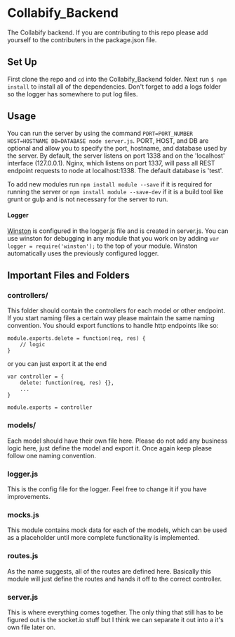 # Collabify_Backend
The Collabify backend. If you are contributing to this repo please add yourself to the contributers in the package.json file.

## Set Up
First clone the repo and `cd` into the Collabify_Backend folder. Next run `$ npm install` to install all of the dependencies. Don't forget to add a logs folder so the logger has somewhere to put log files.

## Usage
You can run the server by using the command `PORT=PORT_NUMBER HOST=HOSTNAME DB=DATABASE node server.js`.  PORT, HOST, and DB are optional and allow you to specify the port, hostname, and database used by the server.  By default, the server listens on port 1338 and on the 'localhost' interface (127.0.0.1).  Nginx, which listens on port 1337, will pass all REST endpoint requests to node at localhost:1338.  The default database is 'test'.

To add new modules run `npm install module --save` if it is required for running the server or `npm install module --save-dev` if it is a build tool like grunt or gulp and is not necessary for the server to run.

#### Logger
[Winston](https://github.com/winstonjs/winston "Winston docs") is configured in the logger.js file and is created in server.js. You can use winston for debugging in any module that you work on by adding `var logger = require('winston');` to the top of your module. Winston automatically uses the previously configured logger.

## Important Files and Folders

### controllers/
This folder should contain the controllers for each model or other endpoint. If you start naming files a certain way please maintain the same naming convention. You should export functions to handle http endpoints like so:
```
module.exports.delete = function(req, res) {
	// logic
}
```
or you can just export it at the end
```
var controller = {
	delete: function(req, res) {},
	...
}

module.exports = controller
```

### models/
Each model should have their own file here. Please do not add any business logic here, just define the model and export it. Once again keep please follow one naming convention.

### logger.js
This is the config file for the logger. Feel free to change it if you have improvements.

### mocks.js
This module contains mock data for each of the models, which can be used as a placeholder until more complete functionality is implemented.

### routes.js
As the name suggests, all of the routes are defined here. Basically this module will just define the routes and hands it off to the correct controller.

### server.js
This is where everything comes together. The only thing that still has to be figured out is the socket.io stuff but I think we can separate it out into a it's own file later on.
